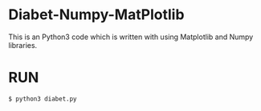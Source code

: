 # Diabet-Numpy-MatPlotlib
This is an Python3 code which is written with using Matplotlib and Numpy libraries. 

# RUN

`$ python3 diabet.py`
